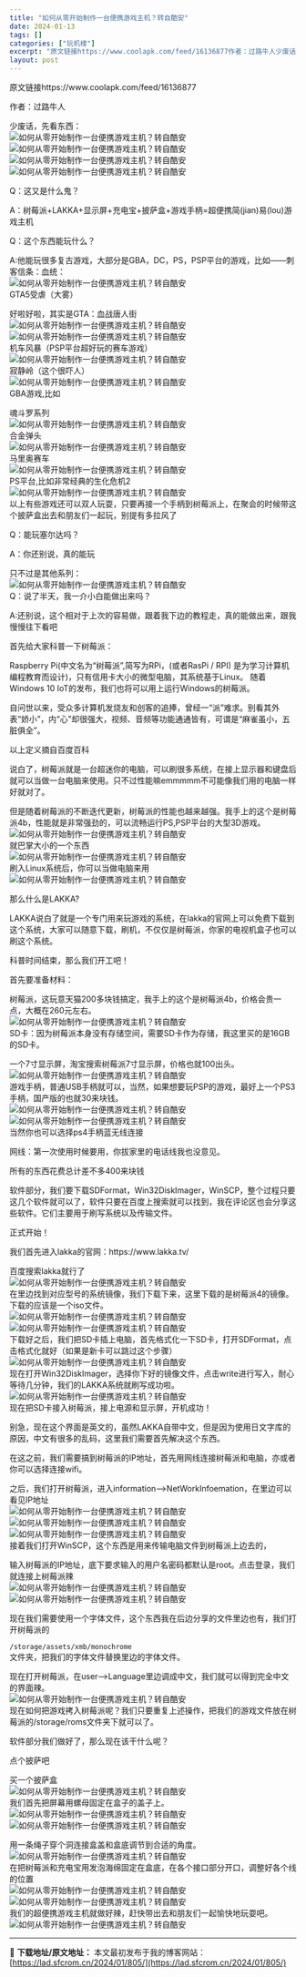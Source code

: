 ```yaml
---
title: "如何从零开始制作一台便携游戏主机？转自酷安"
date: 2024-01-13
tags: []
categories: ["玩机楼"]
excerpt: "原文链接https://www.coolapk.com/feed/16136877作者：过路牛人少废话，先看东西：Q：这又是什么鬼？A：树莓派+LAKKA+显示屏+充电宝+披萨盒+游戏手柄=超便携简(jian)易(lou)游戏主机Q：这个东西能玩什么？A:他能玩很多复古游戏，大部分是GBA，DC，P&hellip;"
layout: post
---
```


 <p>原文链接https://www.coolapk.com/feed/16136877</p><p>作者：过路牛人</p><p>少废话，先看东西：<br><img src="https://lad.sfcrom.cn/wp-content/uploads/2024/01/20240112_65a165f447263.jpg" title="展开状态" alt="如何从零开始制作一台便携游戏主机？转自酷安"><br><img src="https://lad.sfcrom.cn/wp-content/uploads/2024/01/20240112_65a165f461815.jpg" title="折叠状态" alt="如何从零开始制作一台便携游戏主机？转自酷安"><br><img src="https://lad.sfcrom.cn/wp-content/uploads/2024/01/20240112_65a165f47e66c.jpg" title="折叠状态1" alt="如何从零开始制作一台便携游戏主机？转自酷安"><br><img src="https://lad.sfcrom.cn/wp-content/uploads/2024/01/20240112_65a165f498ea7.jpg" title="玩的停不下来的基友" alt="如何从零开始制作一台便携游戏主机？转自酷安"></p><p>Q：这又是什么鬼？</p><p>A：树莓派+LAKKA+显示屏+充电宝+披萨盒+游戏手柄=超便携简(jian)易(lou)游戏主机</p><p>Q：这个东西能玩什么？</p><p>A:他能玩很多复古游戏，大部分是GBA，DC，PS，PSP平台的游戏，比如——刺客信条：血统：<br><img src="https://lad.sfcrom.cn/wp-content/uploads/2024/01/20240112_65a165f4b90cb.jpg" title="刺客信条：血统" alt="如何从零开始制作一台便携游戏主机？转自酷安"><br>GTA5受虐（大雾）</p><p>好啦好啦，其实是GTA：血战唐人街<br><img src="https://lad.sfcrom.cn/wp-content/uploads/2024/01/20240112_65a165f4d135b.jpg" title="血战唐人街" alt="如何从零开始制作一台便携游戏主机？转自酷安"><br><img src="https://lad.sfcrom.cn/wp-content/uploads/2024/01/20240112_65a165f4ed045.jpg" title="极品飞车" alt="如何从零开始制作一台便携游戏主机？转自酷安"><br>机车风暴（PSP平台超好玩的赛车游戏）<br><img src="https://lad.sfcrom.cn/wp-content/uploads/2024/01/20240112_65a165f512995.jpg" title="机车风暴" alt="如何从零开始制作一台便携游戏主机？转自酷安"><br>寂静岭（这个很吓人）<br><img src="https://lad.sfcrom.cn/wp-content/uploads/2024/01/20240112_65a165f53344a.jpg" title="寂静岭" alt="如何从零开始制作一台便携游戏主机？转自酷安"><br>GBA游戏,比如</p><p>魂斗罗系列<br><img src="https://lad.sfcrom.cn/wp-content/uploads/2024/01/20240112_65a165f54c3e8.jpg" title="魂斗罗：执念" alt="如何从零开始制作一台便携游戏主机？转自酷安"><br>合金弹头<br><img src="https://lad.sfcrom.cn/wp-content/uploads/2024/01/20240112_65a165f564a08.jpg" title="合金弹头" alt="如何从零开始制作一台便携游戏主机？转自酷安"><br>马里奥赛车<br><img src="https://lad.sfcrom.cn/wp-content/uploads/2024/01/20240112_65a165f57f382.jpg" title="马里奥赛车" alt="如何从零开始制作一台便携游戏主机？转自酷安"><br>PS平台,比如非常经典的生化危机2<br><img src="https://lad.sfcrom.cn/wp-content/uploads/2024/01/20240112_65a165f59c229.jpg" title="生化危机2" alt="如何从零开始制作一台便携游戏主机？转自酷安"><br>以上有些游戏还可以双人玩耍，只要再接一个手柄到树莓派上，在聚会的时候带这个披萨盒出去和朋友们一起玩，别提有多拉风了</p><p>Q：能玩塞尔达吗？</p><p>A：你还别说，真的能玩</p><p>只不过是其他系列：<br><img src="https://lad.sfcrom.cn/wp-content/uploads/2024/01/20240112_65a165f5c164f.jpg" title="塞尔达传说：缩小帽" alt="如何从零开始制作一台便携游戏主机？转自酷安"><br>Q：说了半天，我一介小白能做出来吗？</p><p>A:还别说，这个相对于上次的容易做，跟着我下边的教程走，真的能做出来，跟我慢慢往下看吧</p><p>首先给大家科普一下树莓派：</p><p>Raspberry Pi(中文名为“树莓派”,简写为RPi，(或者RasPi / RPI)  是为学习计算机编程教育而设计)，只有信用卡大小的微型电脑，其系统基于Linux。 随着Windows 10 IoT的发布，我们也将可以用上运行Windows的树莓派。</p><p>自问世以来，受众多计算机发烧友和创客的追捧，曾经一“派”难求。别看其外表“娇小”，内“心”却很强大，视频、音频等功能通通皆有，可谓是“麻雀虽小，五脏俱全”。</p><p>以上定义摘自百度百科</p><p>说白了，树莓派就是一台超迷你的电脑，可以刷很多系统，在接上显示器和键盘后就可以当做一台电脑来使用。只不过性能嘛emmmmm不可能像我们用的电脑一样好就对了。</p><p>但是随着树莓派的不断迭代更新，树莓派的性能也越来越强。我手上的这个是树莓派4b，性能就是非常强劲的，可以流畅运行PS,PSP平台的大型3D游戏。<br><img src="https://lad.sfcrom.cn/wp-content/uploads/2024/01/20240112_65a165f5d7654.jpg" title="树莓派4b" alt="如何从零开始制作一台便携游戏主机？转自酷安"><br>就巴掌大小的一个东西<br><img src="https://lad.sfcrom.cn/wp-content/uploads/2024/01/20240112_65a165f5f0405.jpg" title="刷入Linux系统" alt="如何从零开始制作一台便携游戏主机？转自酷安"><br>刷入Linux系统后，你可以当做电脑来用<br><img src="https://lad.sfcrom.cn/wp-content/uploads/2024/01/20240112_65a165f61826b.jpg" title="刷入Linux系统1" alt="如何从零开始制作一台便携游戏主机？转自酷安"></p><p>那么什么是LAKKA?</p><p>LAKKA说白了就是一个专门用来玩游戏的系统，在lakka的官网上可以免费下载到这个系统，大家可以随意下载，刷机，不仅仅是树莓派，你家的电视机盒子也可以刷这个系统。</p><p>科普时间结束，那么我们开工吧！</p><p>首先要准备材料：</p><p>树莓派，这玩意天猫200多块钱搞定，我手上的这个是树莓派4b，价格会贵一点，大概在260元左右。<br><img src="https://lad.sfcrom.cn/wp-content/uploads/2024/01/20240112_65a165f646d32.jpg" title="树莓派4b" alt="如何从零开始制作一台便携游戏主机？转自酷安"><br>SD卡：因为树莓派本身没有存储空间，需要SD卡作为存储，我这里买的是16GB的SD卡。</p><p>一个7寸显示屏，淘宝搜索树莓派7寸显示屏，价格也就100出头。<br><img src="https://lad.sfcrom.cn/wp-content/uploads/2024/01/20240112_65a165f6617e1.jpg" title="7寸显示屏" alt="如何从零开始制作一台便携游戏主机？转自酷安"><br>游戏手柄，普通USB手柄就可以，当然，如果想要玩PSP的游戏，最好上一个PS3手柄，国产版的也就30来块钱。<br><img src="https://lad.sfcrom.cn/wp-content/uploads/2024/01/20240112_65a165f6807f8.jpg" title="游戏手柄" alt="如何从零开始制作一台便携游戏主机？转自酷安"><br><img src="https://lad.sfcrom.cn/wp-content/uploads/2024/01/20240112_65a165f6a43e6.jpg" title="ps4手柄" alt="如何从零开始制作一台便携游戏主机？转自酷安"><br>当然你也可以选择ps4手柄蓝无线连接</p><p>网线：第一次使用时候要用，你拔家里的电话线我也没意见。</p><p>所有的东西花费总计差不多400来块钱</p><p>软件部分，我们要下载SDFormat，Win32DiskImager，WinSCP，整个过程只要这几个软件就可以了，软件只要在百度上搜索就可以找到，我在评论区也会分享这些软件。它们主要用于刷写系统以及传输文件。</p><p>正式开始！</p><p>我们首先进入lakka的官网：https://www.lakka.tv/</p><p>百度搜索lakka就行了<br><img src="https://lad.sfcrom.cn/wp-content/uploads/2024/01/20240112_65a165f6c9aa8.jpg" title="lakka官网" alt="如何从零开始制作一台便携游戏主机？转自酷安"><br>在里边找到对应型号的系统镜像，我们下载下来，这里下载的是树莓派4的镜像。下载的应该是一个iso文件。<br><img src="https://lad.sfcrom.cn/wp-content/uploads/2024/01/20240112_65a165f6ef791.jpg" title="lakka官网1" alt="如何从零开始制作一台便携游戏主机？转自酷安"><br><img src="https://lad.sfcrom.cn/wp-content/uploads/2024/01/20240112_65a165f7322df.jpg" title="lakka官网2" alt="如何从零开始制作一台便携游戏主机？转自酷安"><br>下载好之后，我们把SD卡插上电脑，首先格式化一下SD卡，打开SDFormat，点击格式化就好（如果是新卡可以跳过这个步骤）<br><img src="https://lad.sfcrom.cn/wp-content/uploads/2024/01/20240112_65a165f758c75.jpg" title="点击格式化" alt="如何从零开始制作一台便携游戏主机？转自酷安"><br>现在打开Win32DiskImager，选择你下好的镜像文件，点击write进行写入，耐心等待几分钟，我们的LAKKA系统就刷写成功啦。<br><img src="https://lad.sfcrom.cn/wp-content/uploads/2024/01/20240112_65a165f79348f.jpg" title="点击write" alt="如何从零开始制作一台便携游戏主机？转自酷安"><br>现在把SD卡接入树莓派，接上电源和显示屏，开机成功！</p><p>别急，现在这个界面是英文的，虽然LAKKA自带中文，但是因为使用日文字库的原因，中文有很多的乱码，这里我们需要首先解决这个东西。</p><p>在这之前，我们需要搞到树莓派的IP地址，首先用网线连接树莓派和电脑，亦或者你可以选择连接wifi。</p><p>之后，我们打开树莓派，进入information--&gt;NetWorkInfoemation，在里边可以看见IP地址<br><img src="https://lad.sfcrom.cn/wp-content/uploads/2024/01/20240112_65a165f7c924c.jpg" title="information" alt="如何从零开始制作一台便携游戏主机？转自酷安"><br><img src="https://lad.sfcrom.cn/wp-content/uploads/2024/01/20240112_65a165f80f947.jpg" title="NetWorkInfoemation" alt="如何从零开始制作一台便携游戏主机？转自酷安"><br><img src="https://lad.sfcrom.cn/wp-content/uploads/2024/01/20240112_65a165f83e6f7.jpg" title="NetWorkInfoemation1" alt="如何从零开始制作一台便携游戏主机？转自酷安"><br>接着我们打开WinSCP，这个东西是用来传输电脑文件到树莓派上边去的，</p><p>输入树莓派的IP地址，底下要求输入的用户名密码都默认是root。点击登录，我们就连接上树莓派辣<br><img src="https://lad.sfcrom.cn/wp-content/uploads/2024/01/20240112_65a165f876adc.jpg" title="WinSCP" alt="如何从零开始制作一台便携游戏主机？转自酷安"><br><img src="https://lad.sfcrom.cn/wp-content/uploads/2024/01/20240112_65a165f8a78ce.jpg" title="WinSCP" alt="如何从零开始制作一台便携游戏主机？转自酷安"></p><p>现在我们需要使用一个字体文件，这个东西我在后边分享的文件里边也有，我们打开树莓派的</p><p><code>/storage/assets/xmb/monochrome</code><br>文件夹，把我们的字体文件替换里边的字体文件。</p><p>现在打开树莓派，在user--&gt;Language里边调成中文，我们就可以得到完全中文的界面辣。<br><img src="https://lad.sfcrom.cn/wp-content/uploads/2024/01/20240112_65a165f908875.jpg" title="中文显示" alt="如何从零开始制作一台便携游戏主机？转自酷安"><br>现在如何把游戏拷入树莓派呢？我们只要重复上述操作，把我们的游戏文件放在树莓派的/storage/roms文件夹下就可以了。</p><p>软件部分我们做好了，那么现在该干什么呢？</p><p>点个披萨吧</p><p>买一个披萨盒<br><img src="https://lad.sfcrom.cn/wp-content/uploads/2024/01/20240112_65a165f937aea.jpg" title="披萨很难吃 但重点是盒子不错" alt="如何从零开始制作一台便携游戏主机？转自酷安"><br>我们首先把屏幕用螺母固定在盒子的盖子上。<br><img src="https://lad.sfcrom.cn/wp-content/uploads/2024/01/20240112_65a165f958e45.jpg" title="固定1" alt="如何从零开始制作一台便携游戏主机？转自酷安"><br><img src="https://lad.sfcrom.cn/wp-content/uploads/2024/01/20240112_65a165f97806a.jpg" title="固定2" alt="如何从零开始制作一台便携游戏主机？转自酷安"></p><p>用一条绳子穿个洞连接盒盖和盒底调节到合适的角度。<br><img src="https://lad.sfcrom.cn/wp-content/uploads/2024/01/20240112_65a165f99490f.jpg" title="开口" alt="如何从零开始制作一台便携游戏主机？转自酷安"><br>在把树莓派和充电宝用发泡海绵固定在盒底，在各个接口部分开口，调整好各个线的位置<br><img src="https://lad.sfcrom.cn/wp-content/uploads/2024/01/20240112_65a165f9accb5.jpg" title="移动电源" alt="如何从零开始制作一台便携游戏主机？转自酷安"><br><img src="https://lad.sfcrom.cn/wp-content/uploads/2024/01/20240112_65a165f9c9962.jpg" title="完成" alt="如何从零开始制作一台便携游戏主机？转自酷安"><br>我们的超便携游戏主机就做好辣，赶快带出去和朋友们一起愉快地玩耍吧。<br><img src="https://lad.sfcrom.cn/wp-content/uploads/2024/01/20240112_65a165f9e3c9a.jpg" title="finish" alt="如何从零开始制作一台便携游戏主机？转自酷安"></p> </div> 

---
📖 **下载地址/原文地址：** 本文最初发布于我的博客网站：[https://lad.sfcrom.cn/2024/01/805/](https://lad.sfcrom.cn/2024/01/805/)

